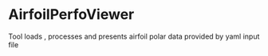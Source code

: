 # AirfoilPerfoViewer
Tool loads , processes and presents airfoil polar data provided by yaml input file
